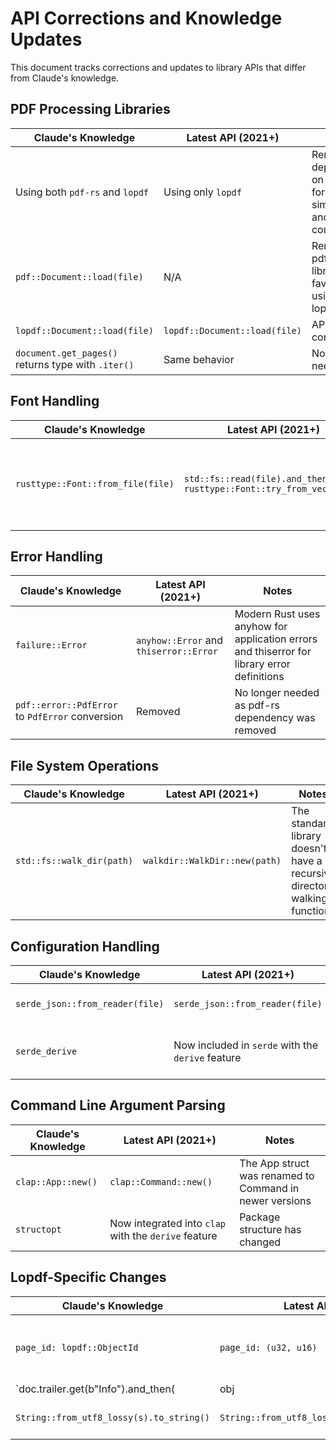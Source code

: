 # API Corrections and Knowledge Updates

This document tracks corrections and updates to library APIs that differ from Claude's knowledge.

## PDF Processing Libraries

| Claude's Knowledge | Latest API (2021+) | Notes |
|-------------------|---------------------|-------|
| Using both `pdf-rs` and `lopdf` | Using only `lopdf` | Removed dependency on pdf-rs for simplicity and compatibility |
| `pdf::Document::load(file)` | N/A | Removed pdf-rs library in favor of using only lopdf |
| `lopdf::Document::load(file)` | `lopdf::Document::load(file)` | API remains consistent |
| `document.get_pages()` returns type with `.iter()` | Same behavior | No change needed |

## Font Handling

| Claude's Knowledge | Latest API (2021+) | Notes |
|-------------------|---------------------|-------|
| `rusttype::Font::from_file(file)` | `std::fs::read(file).and_then(\|data\| rusttype::Font::try_from_vec(data))` | Updated pattern for loading fonts from files |

## Error Handling

| Claude's Knowledge | Latest API (2021+) | Notes |
|-------------------|---------------------|-------|
| `failure::Error` | `anyhow::Error` and `thiserror::Error` | Modern Rust uses anyhow for application errors and thiserror for library error definitions |
| `pdf::error::PdfError` to `PdfError` conversion | Removed | No longer needed as pdf-rs dependency was removed |

## File System Operations

| Claude's Knowledge | Latest API (2021+) | Notes |
|-------------------|---------------------|-------|
| `std::fs::walk_dir(path)` | `walkdir::WalkDir::new(path)` | The standard library doesn't have a recursive directory walking function |

## Configuration Handling

| Claude's Knowledge | Latest API (2021+) | Notes |
|-------------------|---------------------|-------|
| `serde_json::from_reader(file)` | `serde_json::from_reader(file)` | API remains consistent |
| `serde_derive` | Now included in `serde` with the `derive` feature | Package structure has changed |

## Command Line Argument Parsing

| Claude's Knowledge | Latest API (2021+) | Notes |
|-------------------|---------------------|-------|
| `clap::App::new()` | `clap::Command::new()` | The App struct was renamed to Command in newer versions |
| `structopt` | Now integrated into `clap` with the `derive` feature | Package structure has changed |

## Lopdf-Specific Changes

| Claude's Knowledge | Latest API (2021+) | Notes |
|-------------------|---------------------|-------|
| `page_id: lopdf::ObjectId` | `page_id: (u32, u16)` | ObjectId in lopdf is a tuple type of (u32, u16) where first element is object ID and second is generation number |
| `doc.trailer.get(b"Info").and_then(|obj| obj.as_reference().ok())` | `doc.trailer.get(b"Info").map(|obj| obj.as_reference().ok())` | Updated chain of methods to use map + ok() pattern |
| `String::from_utf8_lossy(s).to_string()` | `String::from_utf8_lossy(bytes).into_owned()` | More efficient conversion from bytes to String |

